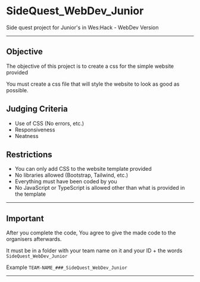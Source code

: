 # SideQuest_WebDev_Junior
Side quest project for Junior's in Wes:Hack - WebDev Version

---

## Objective

The objective of this project is to create a css for the simple website provided

You must create a css file that will style the website to look as good as possible.

## Judging Criteria

- Use of CSS (No errors, etc.)
- Responsiveness
- Neatness

## Restrictions

- You can only add CSS to the website template provided
- No libraries allowed (Bootstrap, Tailwind, etc.)
- Everything must have been coded by you
- No JavaScript or TypeScript is allowed other than what is provided in the template

---

## Important

After you complete the code, You agree to give the made code to the organisers afterwards.

It must be in a folder with your team name on it and your ID + the words `SideQuest_WebDev_Junior`

Example `TEAM-NAME_###_SideQuest_WebDev_Junior`

---
